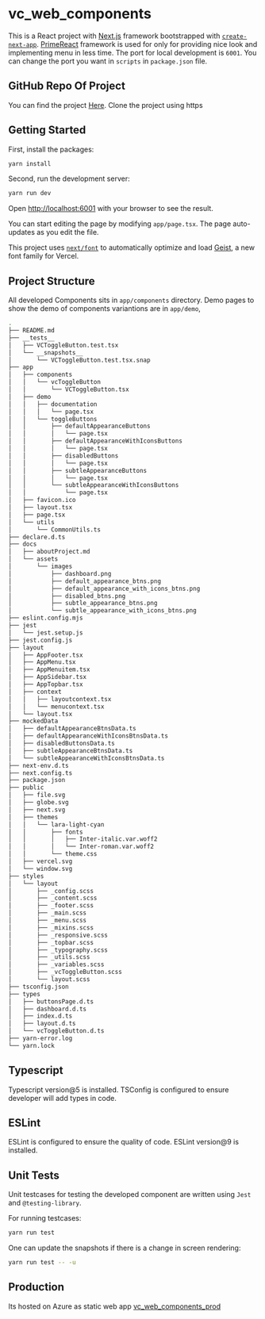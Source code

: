 # vc_web_components

This is a React project with [Next.js](https://nextjs.org) framework bootstrapped with [`create-next-app`](https://nextjs.org/docs/app/api-reference/cli/create-next-app). [PrimeReact](https://primereact.org/installation/) framework is used for only for providing nice look and implementing menu in less time. The port for local development is `6001`. You can change the port you want in `scripts` in `package.json` file.

## GitHub Repo Of Project

You can find the project [Here](https://github.com/vinodchauhan1992/vc_web_components). Clone the project using https

## Getting Started

First, install the packages:

```bash
yarn install
```

Second, run the development server:

```bash
yarn run dev
```

Open [http://localhost:6001](http://localhost:6001) with your browser to see the result.

You can start editing the page by modifying `app/page.tsx`. The page auto-updates as you edit the file.

This project uses [`next/font`](https://nextjs.org/docs/app/building-your-application/optimizing/fonts) to automatically optimize and load [Geist](https://vercel.com/font), a new font family for Vercel.

## Project Structure

All developed Components sits in `app/components` directory. Demo pages to show the demo of components variantions are in `app/demo`,

```bash
.
├── README.md
├── __tests__
│   ├── VCToggleButton.test.tsx
│   └── __snapshots__
│       └── VCToggleButton.test.tsx.snap
├── app
│   ├── components
│   │   └── vcToggleButton
│   │       └── VCToggleButton.tsx
│   ├── demo
│   │   ├── documentation
│   │   │   └── page.tsx
│   │   └── toggleButtons
│   │       ├── defaultAppearanceButtons
│   │       │   └── page.tsx
│   │       ├── defaultAppearanceWithIconsButtons
│   │       │   └── page.tsx
│   │       ├── disabledButtons
│   │       │   └── page.tsx
│   │       ├── subtleAppearanceButtons
│   │       │   └── page.tsx
│   │       └── subtleAppearanceWithIconsButtons
│   │           └── page.tsx
│   ├── favicon.ico
│   ├── layout.tsx
│   ├── page.tsx
│   └── utils
│       └── CommonUtils.ts
├── declare.d.ts
├── docs
│   ├── aboutProject.md
│   └── assets
│       └── images
│           ├── dashboard.png
│           ├── default_appearance_btns.png
│           ├── default_appearance_with_icons_btns.png
│           ├── disabled_btns.png
│           ├── subtle_appearance_btns.png
│           └── subtle_appearance_with_icons_btns.png
├── eslint.config.mjs
├── jest
│   └── jest.setup.js
├── jest.config.js
├── layout
│   ├── AppFooter.tsx
│   ├── AppMenu.tsx
│   ├── AppMenuitem.tsx
│   ├── AppSidebar.tsx
│   ├── AppTopbar.tsx
│   ├── context
│   │   ├── layoutcontext.tsx
│   │   └── menucontext.tsx
│   └── layout.tsx
├── mockedData
│   ├── defaultAppearanceBtnsData.ts
│   ├── defaultAppearanceWithIconsBtnsData.ts
│   ├── disabledButtonsData.ts
│   ├── subtleAppearanceBtnsData.ts
│   └── subtleAppearanceWithIconsBtnsData.ts
├── next-env.d.ts
├── next.config.ts
├── package.json
├── public
│   ├── file.svg
│   ├── globe.svg
│   ├── next.svg
│   ├── themes
│   │   └── lara-light-cyan
│   │       ├── fonts
│   │       │   ├── Inter-italic.var.woff2
│   │       │   └── Inter-roman.var.woff2
│   │       └── theme.css
│   ├── vercel.svg
│   └── window.svg
├── styles
│   └── layout
│       ├── _config.scss
│       ├── _content.scss
│       ├── _footer.scss
│       ├── _main.scss
│       ├── _menu.scss
│       ├── _mixins.scss
│       ├── _responsive.scss
│       ├── _topbar.scss
│       ├── _typography.scss
│       ├── _utils.scss
│       ├── _variables.scss
│       ├── _vcToggleButton.scss
│       └── layout.scss
├── tsconfig.json
├── types
│   ├── buttonsPage.d.ts
│   ├── dashboard.d.ts
│   ├── index.d.ts
│   ├── layout.d.ts
│   └── vcToggleButton.d.ts
├── yarn-error.log
└── yarn.lock

```

## Typescript

Typescript version@5 is installed. TSConfig is configured to ensure developer will add types in code.

## ESLint

ESLint is configured to ensure the quality of code. ESLint version@9 is installed.

## Unit Tests

Unit testcases for testing the developed component are written using `Jest` and `@testing-library`.

For running testcases:

```bash
yarn run test
```

One can update the snapshots if there is a change in screen rendering:

```bash
yarn run test -- -u
```

## Production

Its hosted on Azure as static web app [vc_web_components_prod](https://blue-tree-099ba8910.4.azurestaticapps.net/)
